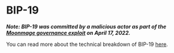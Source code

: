 # BIP-19

_**Note: BIP-19 was committed by a malicious actor as part of the [Moonmage governance exploit](https://moon.money/blog/moonmage-governance-exploit) on April 17, 2022.**_

You can read more about the technical breakdown of BIP-19 [here](https://medium.com/@nvy_0x/the-moonmage-moon-exploit-b038f4d324ea).
